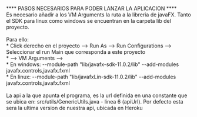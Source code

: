 **** PASOS NECESARIOS PARA PODER LANZAR LA APLICACION ****<br>
Es necesario añadir a los VM Arguments la ruta a la libreria de javaFX. Tanto el SDK para linux como windows se encuentran en la carpeta lib del proyecto.<br>
<br>
Para ello: <br>
		 *  Click derecho en el proyecto --> Run As --> Run Configurations --> Seleccionar el run Main que corresponda a este proyecto<br>
		 *  --> VM Arguments --><br>
		 *  En windows: --module-path "lib/javafx-sdk-11.0.2/lib" --add-modules javafx.controls,javafx.fxml<br>
		 *  En linux: --module-path "lib/javafxLin-sdk-11.0.2/lib" --add-modules javafx.controls,javafx.fxml<br>
     <br>
La api a la que apunta el programa, es la url definida en una constante que se ubica en: src/utils/GenericUtils.java - linea 6 (apiUrl). Por defecto esta sera la ultima version de nuestra api, ubicada en Heroku
